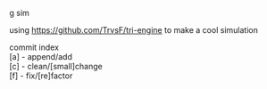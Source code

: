g sim<br>

using https://github.com/TrvsF/tri-engine to make a cool simulation<br>

commit index <br>
[a] - append/add<br>
[c] - clean/[small]change<br>
[f] - fix/[re]factor<br>
